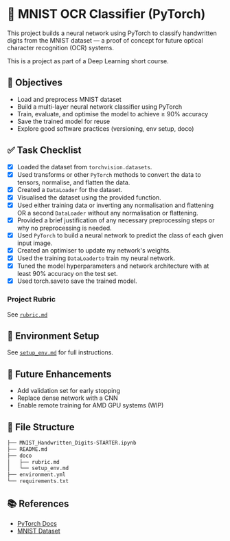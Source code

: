 
# 🧠 MNIST OCR Classifier (PyTorch)

This project builds a neural network using PyTorch to classify handwritten digits from the MNIST dataset — a proof of concept for future optical character recognition (OCR) systems.

This is a project as part of a Deep Learning short course.

## 📌 Objectives

- Load and preprocess MNIST dataset
- Build a multi-layer neural network classifier using PyTorch
- Train, evaluate, and optimise the model to achieve ≥ 90% accuracy
- Save the trained model for reuse
- Explore good software practices (versioning, env setup, doco)

## ✅ Task Checklist

- [x] Loaded the dataset from `torchvision.datasets`.
- [x] Used transforms or other `PyTorch` methods to convert the data to tensors, normalise, and flatten the data.
- [x] Created a `DataLoader` for the dataset.
- [x] Visualised the dataset using the provided function.
- [x] Used either training data or inverting any normalisation and flattening OR a second `DataLoader` without any normalisation or flattening.
- [x] Provided a brief justification of any necessary preprocessing steps or why no preprocessing is needed.
- [x] Used `PyTorch` to build a neural network to predict the class of each given input image.
- [x] Created an optimiser to update my network's weights.
- [x] Used the training `DataLoaderto` train my neural network.
- [x] Tuned the model hyperparameters and network architecture with at least 90% accuracy on the test set.
- [x] Used torch.saveto save the trained model.

### Project Rubric

See [`rubric.md`](/doco/rubric.md)

## 🧪 Environment Setup

See [`setup_env.md`](/doco/setup_env.md) for full instructions.

## 🚀 Future Enhancements

- Add validation set for early stopping
- Replace dense network with a CNN
- Enable remote training for AMD GPU systems (WIP)

## 📂 File Structure

```bash
├── MNIST_Handwritten_Digits-STARTER.ipynb
├── README.md
├── doco
│   ├── rubric.md
│   └── setup_env.md
├── environment.yml
└── requirements.txt
```

## 📚 References

- [PyTorch Docs](https://pytorch.org/docs/stable/index.html)
- [MNIST Dataset](http://yann.lecun.com/exdb/mnist/)
